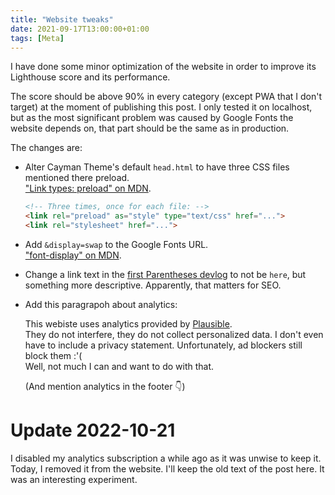 ```yaml
---
title: "Website tweaks"
date: 2021-09-17T13:00:00+01:00
tags: [Meta]
---
```


I have done some minor optimization of the website in order to improve its
Lighthouse score and its performance.

The score should be above 90% in every category (except PWA that I don't target)
at the moment of publishing this post. I only tested it on localhost,
but as the most significant problem was caused by Google Fonts the website
depends on, that part should be the same as in production.

The changes are:

- Alter Cayman Theme's default `head.html` to have three CSS files mentioned
  there preload.
  <br> ["Link types: preload" on MDN][0].
  ```html
  <!-- Three times, once for each file: -->
  <link rel="preload" as="style" type="text/css" href="...">
  <link rel="stylesheet" href="...">
  ```

- Add `&display=swap` to the Google Fonts URL.
  <br> ["font-display" on MDN][1].

- Change a link text in the [first Parentheses devlog][2] to not be `here`, but
  something more descriptive. Apparently, that matters for SEO.

- Add this paragrapoh about analytics:

  This webiste uses analytics provided by [Plausible][3].
  <br> They do not interfere, they do not collect personalized data.
  I don't even have to include a privacy statement.
  Unfortunately, ad blockers still block them :'(
  <br> Well, not much I can and want to do with that.

  (And mention analytics in the footer 👇)

# Update 2022-10-21

I disabled my analytics subscription a while ago as it was unwise to keep it.
Today, I removed it from the website.
I'll keep the old text of the post here.
It was an interesting experiment.


[0]: https://developer.mozilla.org/en-US/docs/Web/HTML/Link_types/preload
[1]: https://developer.mozilla.org/en-US/docs/Web/CSS/@font-face/font-display
[2]: /post/001-devlog-parentheses-01/
[3]: https://plausible.io
